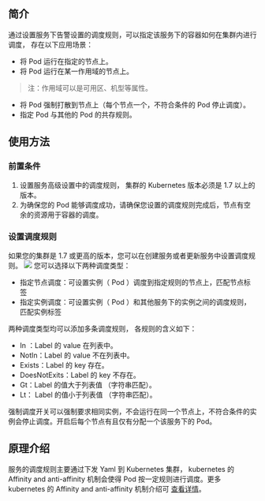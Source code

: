 ## 简介
通过设置服务下告警设置的调度规则，可以指定该服务下的容器如何在集群内进行调度， 存在以下应用场景：
- 将  Pod  运行在指定的节点上。
- 将  Pod  运行在某一作用域的节点上。
>注：作用域可以是可用区、机型等属性。
- 将 Pod  强制打散到节点上（每个节点一个，不符合条件的 Pod 停止调度）。
- 指定 Pod 与其他的 Pod 的共存规则。

## 使用方法
### 前置条件
1. 设置服务高级设置中的调度规则， 集群的 Kubernetes 版本必须是 1.7 以上的版本。
2. 为确保您的 Pod 能够调度成功，请确保您设置的调度规则完成后，节点有空余的资源用于容器的调度。

### 设置调度规则
如果您的集群是 1.7 或更高的版本，您可以在创建服务或者更新服务中设置调度规则。
![][1]
您可以选择以下两种调度类型：
- 指定节点调度：可设置实例（ Pod ）调度到指定规则的节点上，匹配节点标签
- 指定实例调度：可设置实例（ Pod ）和其他服务下的实例之间的调度规则，匹配实例标签

两种调度类型均可以添加多条调度规则， 各规则的含义如下：
- In ：Label 的 value 在列表中。
- NotIn：Label 的 value 不在列表中。
- Exists：Label 的 key 存在。
- DoesNotExits：Label 的 key 不存在。
- Gt：Label 的值大于列表值 （字符串匹配）。
- Lt： Label 的值小于列表值 （字符串匹配）。

强制调度开关可以强制要求相同实例，不会运行在同一个节点上，不符合条件的实例会停止调度。开启后每个节点有且仅有分配一个该服务下的 Pod。

## 原理介绍
服务的调度规则主要通过下发 Yaml 到 Kubernetes 集群， kubernetes 的 Affinity and anti-affinity 机制会使得 Pod 按一定规则进行调度。更多 kubernetes 的 Affinity and anti-affinity 机制介绍可 [查看详情](https://kubernetes.io/docs/concepts/configuration/assign-Pod-node/)。

[1]:http://imgcache.tcecqpoc.fsphere.cn/image/main.qcloudimg.com/raw/8dda9c19080b2a5beda3133b13fa3ace.png
